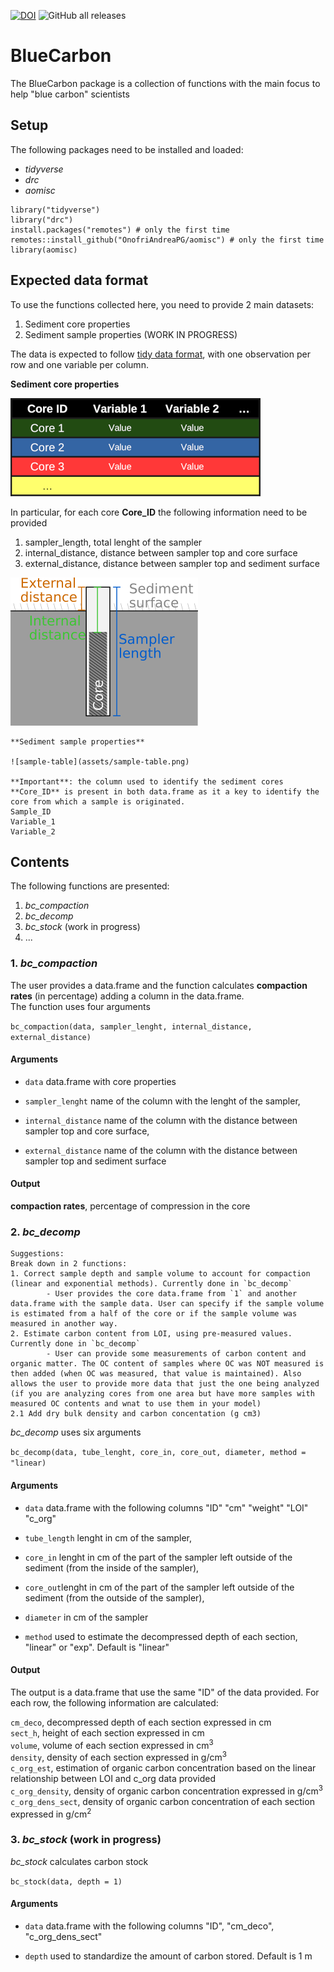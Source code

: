 [![DOI](https://zenodo.org/badge/336005552.svg)](https://zenodo.org/badge/latestdoi/336005552)  ![GitHub all releases](https://img.shields.io/github/downloads/valybionda/BlueCarbon/total)

# BlueCarbon

The BlueCarbon package is a collection of functions with the main focus to help "blue carbon" scientists

## Setup

The following packages need to be installed and loaded:
- *tidyverse*
- *drc*
- *aomisc*

```
library("tidyverse")
library("drc")
install.packages("remotes") # only the first time
remotes::install_github("OnofriAndreaPG/aomisc") # only the first time
library(aomisc)
```

## Expected data format

To use the functions collected here, you need to provide 2 main datasets:
1. Sediment core properties
2. Sediment sample properties (WORK IN PROGRESS)

The data is expected to follow [tidy data format](https://cran.r-project.org/web/packages/tidyr/vignettes/tidy-data.html), with one observation per row and one variable per column.

**Sediment core properties**

![core-table](assets/core-table.png)

In particular, for each core **Core_ID** the following information need to be provided  
1. sampler_length, total lenght of the sampler
2. internal_distance, distance between sampler top and core surface
3. external_distance, distance between sampler top and sediment surface

![core-extraction](assets/core-extraction.png)

```
**Sediment sample properties**

![sample-table](assets/sample-table.png)

**Important**: the column used to identify the sediment cores **Core_ID** is present in both data.frame as it a key to identify the core from which a sample is originated.
Sample_ID
Variable_1
Variable_2
```

## Contents

The following functions are presented:
1.  *bc_compaction*
2.  *bc_decomp*
3.  *bc_stock* (work in progress)
4.  ...        
           
          
### 1. *bc_compaction*

The user provides a data.frame and the function calculates **compaction rates** (in percentage) adding a column in the data.frame.       
The function uses four arguments     

`bc_compaction(data, sampler_lenght, internal_distance, external_distance)`

#### Arguments
- `data` data.frame with core properties
          
- `sampler_lenght` name of the column with the lenght of the sampler,
- `internal_distance` name of the column with the distance between sampler top and core surface,
- `external_distance` name of the column with the distance between sampler top and sediment surface

#### Output

**compaction rates**, percentage of compression in the core      


### 2. *bc_decomp*

```
Suggestions:
Break down in 2 functions:  
1. Correct sample depth and sample volume to account for compaction (linear and exponential methods). Currently done in `bc_decomp`
		- User provides the core data.frame from `1` and another data.frame with the sample data. User can specify if the sample volume is estimated from a half of the core or if the sample volume was measured in another way.
2. Estimate carbon content from LOI, using pre-measured values. Currently done in `bc_decomp`
		- User can provide some measurements of carbon content and organic matter. The OC content of samples where OC was NOT measured is then added (when OC was measured, that value is maintained). Also allows the user to provide more data that just the one being analyzed (if you are analyzing cores from one area but have more samples with measured OC contents and wnat to use them in your model)
2.1 Add dry bulk density and carbon concentation (g cm3)
```

*bc_decomp* uses six arguments  

`bc_decomp(data, tube_lenght, core_in, core_out, diameter, method = "linear)`

#### Arguments

- `data` data.frame with the following columns "ID"	"cm"	"weight"	"LOI"	"c_org"

- `tube_length` lenght in cm of the sampler,
- `core_in` lenght in cm of the part of the sampler left outside of the sediment (from the inside of the sampler),
- `core_out`lenght in cm of the part of the sampler left outside of the sediment (from the outside of the sampler),
- `diameter` in cm of the sampler
- `method` used to estimate the decompressed depth of each section, "linear" or "exp". Default is "linear"

#### Output

The output is a data.frame that use the same "ID" of the data provided. For each row, the following information are calculated: 

`cm_deco`, decompressed depth of each section expressed in cm    
`sect_h`, height of each section expressed in cm     
`volume`, volume of each section expressed in cm<sup>3</sup>   
`density`, density of each section expressed in g/cm<sup>3</sup>     
`c_org_est`, estimation of organic carbon concentration based on the linear relationship between LOI and c_org data provided       
`c_org_density`, density of organic carbon concentration expressed in g/cm<sup>3</sup>           
`c_org_dens_sect`, density of organic carbon concentration of each section expressed in g/cm<sup>2</sup>      

### 3. *bc_stock* (work in progress)

*bc_stock* calculates carbon stock 

`bc_stock(data, depth = 1)`

#### Arguments

- `data` data.frame with the following columns "ID", "cm_deco", "c_org_dens_sect"     

- `depth` used to standardize the amount of carbon stored. Default is 1 m

